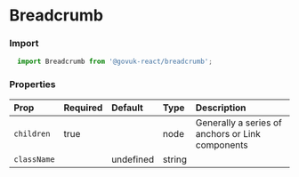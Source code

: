 Breadcrumb
==========

### Import
```js
  import Breadcrumb from '@govuk-react/breadcrumb';
```
<!-- STORY -->



### Properties
Prop | Required | Default | Type | Description
:--- | :------- | :------ | :--- | :----------
 `children` | true |  | node | Generally a series of anchors or Link components
 `className` |  | undefined | string | 



